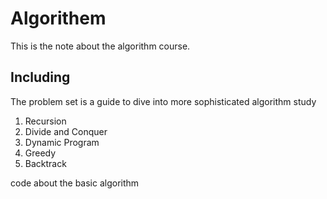 # Algorithem
This is the note about the algorithm course.  
## Including
The problem set is a guide to dive into more sophisticated algorithm study
1. Recursion  
2. Divide and Conquer  
3. Dynamic Program
4. Greedy  
5. Backtrack


code about the basic algorithm
